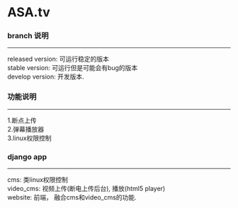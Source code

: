 # ASA.tv

### branch 说明
----------------------
released version: 可运行稳定的版本  
stable version: 可运行但是可能会有bug的版本  
develop version: 开发版本.   

### 功能说明
---------------------------------
1.断点上传  
2.弹幕播放器  
3.linux权限控制


### django app
--------------------------------
cms: 类linux权限控制  
video_cms: 视频上传(断电上传后台), 播放(html5 player)  
website: 前端， 融合cms和video_cms的功能.